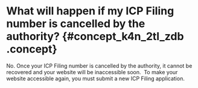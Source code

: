 # What will happen if my ICP Filing number is cancelled by the authority? {#concept_k4n_2tl_zdb .concept}

No. Once your ICP Filing number is cancelled by the authority, it cannot be recovered and your website will be inaccessible soon.  To make your website accessible again, you must submit a new ICP Filing application.

